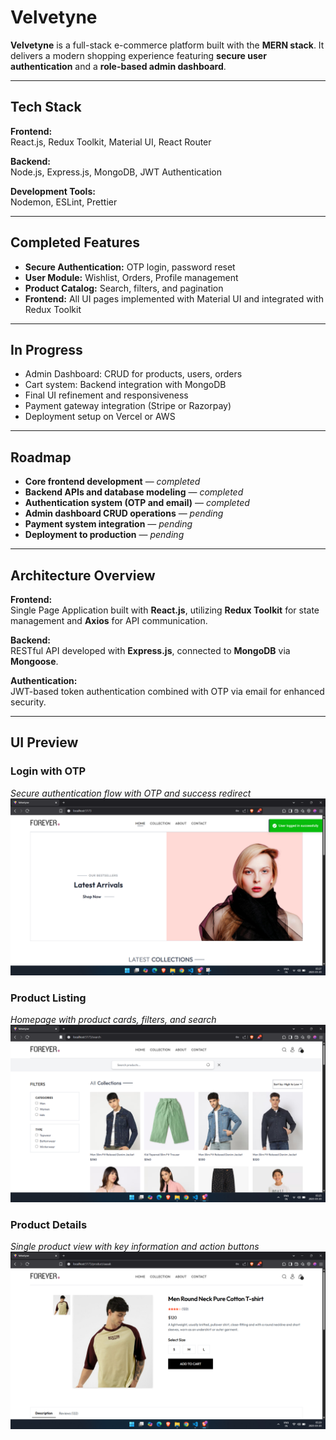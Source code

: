 # **Velvetyne**

**Velvetyne** is a full-stack e-commerce platform built with the **MERN stack**. It delivers a modern shopping experience featuring **secure user authentication** and a **role-based admin dashboard**.

---

## **Tech Stack**

**Frontend:**  
React.js, Redux Toolkit, Material UI, React Router

**Backend:**  
Node.js, Express.js, MongoDB, JWT Authentication

**Development Tools:**  
Nodemon, ESLint, Prettier

---

## **Completed Features**

- **Secure Authentication:** OTP login, password reset  
- **User Module:** Wishlist, Orders, Profile management  
- **Product Catalog:** Search, filters, and pagination  
- **Frontend:** All UI pages implemented with Material UI and integrated with Redux Toolkit  

---

## **In Progress**

- Admin Dashboard: CRUD for products, users, orders  
- Cart system: Backend integration with MongoDB  
- Final UI refinement and responsiveness  
- Payment gateway integration (Stripe or Razorpay)  
- Deployment setup on Vercel or AWS  

---

## **Roadmap**

- **Core frontend development** — *completed*  
- **Backend APIs and database modeling** — *completed*  
- **Authentication system (OTP and email)** — *completed*  
- **Admin dashboard CRUD operations** — *pending*  
- **Payment system integration** — *pending*  
- **Deployment to production** — *pending*

---

## **Architecture Overview**

**Frontend:**  
Single Page Application built with **React.js**, utilizing **Redux Toolkit** for state management and **Axios** for API communication.

**Backend:**  
RESTful API developed with **Express.js**, connected to **MongoDB** via **Mongoose**.

**Authentication:**  
JWT-based token authentication combined with OTP via email for enhanced security.

---
## **UI Preview**

### Login with OTP
*Secure authentication flow with OTP and success redirect*  
<img src="demos/login.png" alt="Login" width="600"/>

### Product Listing
*Homepage with product cards, filters, and search*  
<img src="demos/productlisting.png" alt="Product Listing" width="600"/>

### Product Details
*Single product view with key information and action buttons*  
<img src="demos/product.png" alt="Product Details" width="600"/>
